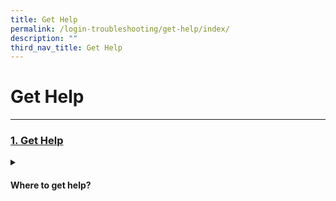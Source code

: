 ```yaml
---
title: Get Help
permalink: /login-troubleshooting/get-help/index/
description: ""
third_nav_title: Get Help
---
```

<h1>Get Help</h1>
<hr>
<h3><a id="get-help" target="_blank" href="/login-troubleshooting/get-help/index/">1. Get Help</a>
</h3>
<details>
 <summary><h4>Where to get help?</h4></summary>

<ul>
  <li><a target="_blank" href="/login-troubleshooting/get-help/get-help-from-your-school/">Get Help from your School</a></li>
  <li><a target="_blank" href="/login-troubleshooting/get-help/contact-sls-helpdesk/">Contact SLS Helpdesk</a></li>
</ul>
</details>